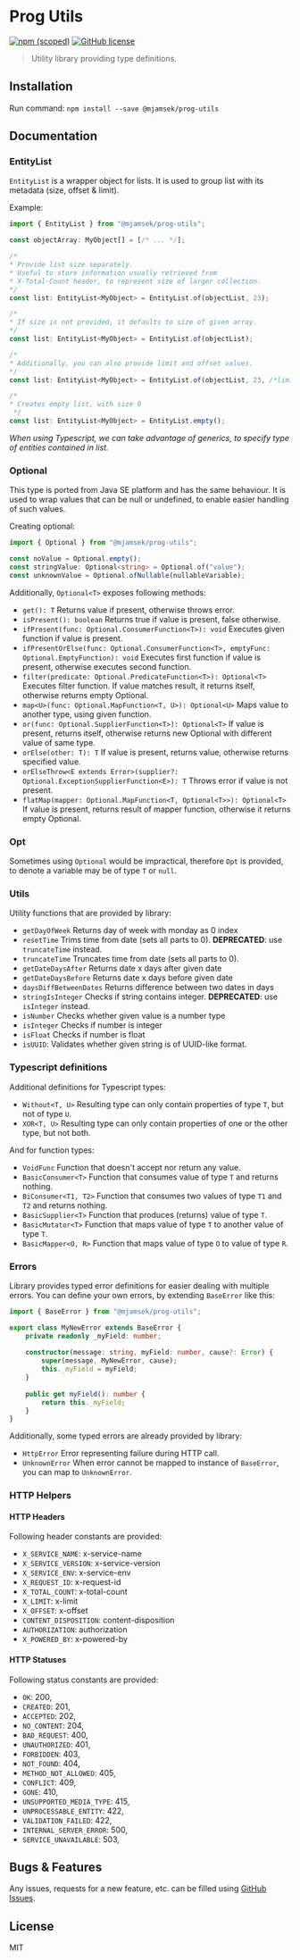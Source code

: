 # Prog Utils
[![npm (scoped)](https://img.shields.io/npm/v/@mjamsek/prog-utils)](https://www.npmjs.com/package/@mjamsek/prog-utils)
[![GitHub license](https://img.shields.io/github/license/Jamsek-m/prog-lib-ts)](https://github.com/Jamsek-m/prog-lib-ts/blob/master/LICENSE)
> Utility library providing type definitions.

## Installation

Run command: `npm install --save @mjamsek/prog-utils`

## Documentation

### EntityList

`EntityList` is a wrapper object for lists. It is used to group list with its metadata (size, offset & limit).

Example:

```typescript
import { EntityList } from "@mjamsek/prog-utils";

const objectArray: MyObject[] = [/* ... */];

/*
* Provide list size separately.
* Useful to store information usually retrieved from
* X-Total-Count header, to represent size of larger collection.
*/
const list: EntityList<MyObject> = EntityList.of(objectList, 23);

/*
* If size is not provided, it defaults to size of given array.
*/
const list: EntityList<MyObject> = EntityList.of(objectList);

/*
* Additionally, you can also provide limit and offset values.
*/
const list: EntityList<MyObject> = EntityList.of(objectList, 23, /*limit: */ 10, /*offset: */ 0);

/*
* Creates empty list, with size 0
 */
const list: EntityList<MyObject> = EntityList.empty();
```

*When using Typescript, we can take advantage of generics, to specify type of entities contained in list.*

### Optional

This type is ported from Java SE platform and has the same behaviour. It is used to wrap values that can be null or undefined, to enable easier handling of such values.

Creating optional:
```typescript
import { Optional } from "@mjamsek/prog-utils";

const noValue = Optional.empty();
const stringValue: Optional<string> = Optional.of("value");
const unknownValue = Optional.ofNullable(nullableVariable);
```

Additionally, `Optional<T>` exposes following methods:

* `get(): T` Returns value if present, otherwise throws error.
* `isPresent(): boolean` Returns true if value is present, false otherwise.
* `ifPresent(func: Optional.ConsumerFunction<T>): void` Executes given function if value is present.
* `ifPresentOrElse(func: Optional.ConsumerFunction<T>, emptyFunc: Optional.EmptyFunction): void` Executes first function if value is present, otherwise executes second function.
* `filter(predicate: Optional.PredicateFunction<T>): Optional<T>` Executes filter function. If value matches result, it returns itself, otherwise returns empty Optional.
* `map<U>(func: Optional.MapFunction<T, U>): Optional<U>` Maps value to another type, using given function.
* `or(func: Optional.SupplierFunction<T>): Optional<T>` If value is present, returns itself, otherwise returns new Optional with different value of same type.
* `orElse(other: T): T` If value is present, returns value, otherwise returns specified value. 
* `orElseThrow<E extends Error>(supplier?: Optional.ExceptionSupplierFunction<E>): T` Throws error if value is not present.
* `flatMap(mapper: Optional.MapFunction<T, Optional<T>>): Optional<T>` If value is present, returns result of mapper function, otherwise it returns empty Optional.

### Opt

Sometimes using `Optional` would be impractical, therefore `Opt` is provided, to denote a variable may be of type `T` or `null`.

### Utils

Utility functions that are provided by library:
* `getDayOfWeek` Returns day of week with monday as 0 index
* `resetTime` Trims time from date (sets all parts to 0). **DEPRECATED**: use `truncateTime` instead.
* `truncateTime` Truncates time from date (sets all parts to 0).
* `getDateDaysAfter` Returns date x days after given date
* `getDateDaysBefore` Returns date x days before given date
* `daysDiffBetweenDates` Returns difference between two dates in days
* `stringIsInteger` Checks if string contains integer. **DEPRECATED**: use `isInteger` instead.
* `isNumber` Checks whether given value is a number type
* `isInteger` Checks if number is integer
* `isFloat` Checks if number is float
* `isUUID`: Validates whether given string is of UUID-like format.


### Typescript definitions

Additional definitions for Typescript types:

* `Without<T, U>` Resulting type can only contain properties of type `T`, but not of type `U`.
* `XOR<T, U>` Resulting type can only contain properties of one or the other type, but not both.

And for function types:

* `VoidFunc` Function that doesn't accept nor return any value. 
* `BasicConsumer<T>` Function that consumes value of type `T` and returns nothing.
* `BiConsumer<T1, T2>` Function that consumes two values of type `T1` and `T2` and returns nothing.
* `BasicSupplier<T>` Function that produces (returns) value of type `T`.
* `BasicMutator<T>` Function that maps value of type `T` to another value of type `T`.
* `BasicMapper<O, R>` Function that maps value of type `O` to value of type `R`.

### Errors

Library provides typed error definitions for easier dealing with multiple errors. You can define your own errors, by extending `BaseError` like this:

```typescript
import { BaseError } from "@mjamsek/prog-utils";

export class MyNewError extends BaseError {
    private readonly _myField: number;
    
    constructor(message: string, myField: number, cause?: Error) {
        super(message, MyNewError, cause);
        this._myField = myField;
    }
    
    public get myField(): number {
        return this._myField;
    }
}
```

Additionally, some typed errors are already provided by library:
* `HttpError` Error representing failure during HTTP call.
* `UnknownError` When error cannot be mapped to instance of `BaseError`, you can map to `UnknownError`.

### HTTP Helpers

#### HTTP Headers

Following header constants are provided:

* `X_SERVICE_NAME`: x-service-name
* `X_SERVICE_VERSION`: x-service-version
* `X_SERVICE_ENV`: x-service-env
* `X_REQUEST_ID`: x-request-id
* `X_TOTAL_COUNT`: x-total-count
* `X_LIMIT`: x-limit
* `X_OFFSET`: x-offset
* `CONTENT_DISPOSITION`: content-disposition
* `AUTHORIZATION`: authorization
* `X_POWERED_BY`: x-powered-by

#### HTTP Statuses

Following status constants are provided:

* `OK`: 200,
* `CREATED`: 201,
* `ACCEPTED`: 202,
* `NO_CONTENT`: 204,
* `BAD_REQUEST`: 400,
* `UNAUTHORIZED`: 401,
* `FORBIDDEN`: 403,
* `NOT_FOUND`: 404,
* `METHOD_NOT_ALLOWED`: 405,
* `CONFLICT`: 409,
* `GONE`: 410,
* `UNSUPPORTED_MEDIA_TYPE`: 415,
* `UNPROCESSABLE_ENTITY`: 422,
* `VALIDATION_FAILED`: 422,
* `INTERNAL_SERVER_ERROR`: 500,
* `SERVICE_UNAVAILABLE`: 503,

## Bugs & Features

Any issues, requests for a new feature, etc. can be filled using [GitHub Issues](https://github.com/Jamsek-m/prog-lib-ts/issues).

## License

MIT
